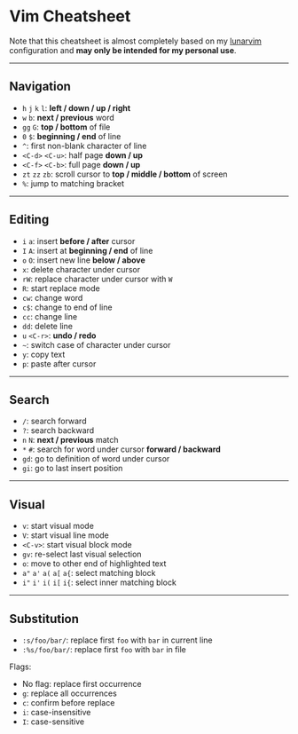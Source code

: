 # Vim Cheatsheet

Note that this cheatsheet is almost completely based on my [lunarvim](https://www.lunarvim.org/) configuration and **may only be intended for my personal use**.

---

## Navigation

 - `h` `j` `k` `l`: **left / down / up / right**
 - `w` `b`: **next / previous** word
 - `gg` `G`: **top / bottom** of file
 - `0` `$`: **beginning / end** of line
 - `^`: first non-blank character of line
 - `<C-d>` `<C-u>`: half page **down / up**
 - `<C-f>` `<C-b>`: full page **down / up**
 - `zt` `zz` `zb`: scroll cursor to **top / middle / bottom** of screen
 - `%`: jump to matching bracket

---

## Editing

 - `i` `a`: insert **before / after** cursor
 - `I` `A`: insert at **beginning / end** of line
 - `o` `O`: insert new line **below / above**
 - `x`: delete character under cursor
 - `rW`: replace character under cursor with `W`
 - `R`: start replace mode
 - `cw`: change word
 - `c$`: change to end of line
 - `cc`: change line
 - `dd`: delete line
 - `u` `<C-r>`: **undo / redo**
 - `~`: switch case of character under cursor
 - `y`: copy text
 - `p`: paste after cursor

---

## Search

 - `/`: search forward
 - `?`: search backward
 - `n` `N`: **next / previous** match
 - `*` `#`: search for word under cursor **forward / backward**
 - `gd`: go to definition of word under cursor
 - `gi`: go to last insert position

---

## Visual

 - `v`: start visual mode
 - `V`: start visual line mode
 - `<C-v>`: start visual block mode
 - `gv`: re-select last visual selection
 - `o`: move to other end of highlighted text
 - `a"` `a'` `a(` `a[` `a{`: select matching block
 - `i"` `i'` `i(` `i[` `i{`: select inner matching block

---

## Substitution

 - `:s/foo/bar/`: replace first `foo` with `bar` in current line
 - `:%s/foo/bar/`: replace first `foo` with `bar` in file

Flags:

 - No flag: replace first occurrence
 - `g`: replace all occurrences
 - `c`: confirm before replace
 - `i`: case-insensitive
 - `I`: case-sensitive

